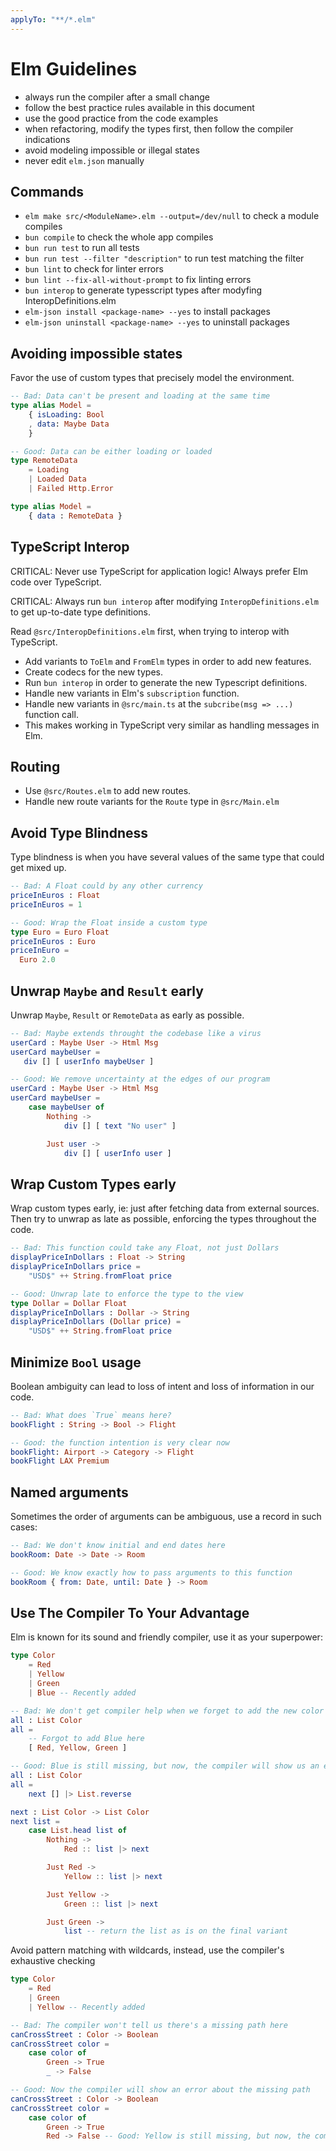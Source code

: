 ```yaml
---
applyTo: "**/*.elm"
---
```


# Elm Guidelines

- always run the compiler after a small change
- follow the best practice rules available in this document
- use the good practice from the code examples
- when refactoring, modify the types first, then follow the compiler indications
- avoid modeling impossible or illegal states
- never edit `elm.json` manually

## Commands

- `elm make src/<ModuleName>.elm --output=/dev/null` to check a module compiles
- `bun compile` to check the whole app compiles
- `bun run test` to run all tests
- `bun run test --filter "description"` to run test matching the filter
- `bun lint` to check for linter errors
- `bun lint --fix-all-without-prompt` to fix linting errors
- `bun interop` to generate typesscript types after modyfing InteropDefinitions.elm
- `elm-json install <package-name> --yes` to install packages
- `elm-json uninstall <package-name> --yes` to uninstall packages

## Avoiding impossible states

Favor the use of custom types that precisely model the environment.

```elm
-- Bad: Data can't be present and loading at the same time
type alias Model =
    { isLoading: Bool
    , data: Maybe Data
    }

-- Good: Data can be either loading or loaded
type RemoteData
    = Loading
    | Loaded Data
    | Failed Http.Error

type alias Model =
    { data : RemoteData }
```

## TypeScript Interop

CRITICAL:
Never use TypeScript for application logic! Always prefer Elm code over TypeScript.

CRITICAL:
Always run `bun interop` after modifying `InteropDefinitions.elm` to get up-to-date type definitions.

Read `@src/InteropDefinitions.elm` first, when trying to interop with TypeScript.

- Add variants to `ToElm` and `FromElm` types in order to add new features.
- Create codecs for the new types.
- Run `bun interop` in order to generate the new Typescript definitions.
- Handle new variants in Elm's `subscription` function.
- Handle new variants in `@src/main.ts` at the `subcribe(msg => ...)` function call.
- This makes working in TypeScript very similar as handling messages in Elm.

## Routing

- Use `@src/Routes.elm` to add new routes.
- Handle new route variants for the `Route` type in `@src/Main.elm`

## Avoid Type Blindness

Type blindness is when you have several values of the same type that could get mixed up.

```elm
-- Bad: A Float could by any other currency
priceInEuros : Float
priceInEuros = 1

-- Good: Wrap the Float inside a custom type
type Euro = Euro Float
priceInEuros : Euro
priceInEuro =
  Euro 2.0
```

## Unwrap `Maybe` and `Result` early

Unwrap `Maybe`, `Result` or `RemoteData` as early as possible.

```elm
-- Bad: Maybe extends throught the codebase like a virus
userCard : Maybe User -> Html Msg
userCard maybeUser =
   div [] [ userInfo maybeUser ]

-- Good: We remove uncertainty at the edges of our program
userCard : Maybe User -> Html Msg
userCard maybeUser =
    case maybeUser of
        Nothing ->
            div [] [ text "No user" ]

        Just user ->
            div [] [ userInfo user ]
```

## Wrap Custom Types early

Wrap custom types early, ie: just after fetching data from external sources.
Then try to unwrap as late as possible, enforcing the types throughout the code.

```elm
-- Bad: This function could take any Float, not just Dollars
displayPriceInDollars : Float -> String
displayPriceInDollars price =
    "USD$" ++ String.fromFloat price

-- Good: Unwrap late to enforce the type to the view
type Dollar = Dollar Float
displayPriceInDollars : Dollar -> String
displayPriceInDollars (Dollar price) =
    "USD$" ++ String.fromFloat price
```

## Minimize `Bool` usage

Boolean ambiguity can lead to loss of intent and loss of information in our code.

```elm
-- Bad: What does `True` means here?
bookFlight : String -> Bool -> Flight

-- Good: the function intention is very clear now
bookFlight: Airport -> Category -> Flight
bookFlight LAX Premium
```

## Named arguments

Sometimes the order of arguments can be ambiguous, use a record in such cases:

```elm
-- Bad: We don't know initial and end dates here
bookRoom: Date -> Date -> Room

-- Good: We know exactly how to pass arguments to this function
bookRoom { from: Date, until: Date } -> Room
```

## Use The Compiler To Your Advantage

Elm is known for its sound and friendly compiler, use it as your superpower:

```elm
type Color
    = Red
    | Yellow
    | Green
    | Blue -- Recently added

-- Bad: We don't get compiler help when we forget to add the new color
all : List Color
all =
    -- Forgot to add Blue here
    [ Red, Yellow, Green ]

-- Good: Blue is still missing, but now, the compiler will show us an error
all : List Color
all =
    next [] |> List.reverse

next : List Color -> List Color
next list =
    case List.head list of
        Nothing ->
            Red :: list |> next

        Just Red ->
            Yellow :: list |> next

        Just Yellow ->
            Green :: list |> next

        Just Green ->
            list -- return the list as is on the final variant
```

Avoid pattern matching with wildcards, instead, use the compiler's exhaustive checking

```elm
type Color
    = Red
    | Green
    | Yellow -- Recently added

-- Bad: The compiler won't tell us there's a missing path here
canCrossStreet : Color -> Boolean
canCrossStreet color =
    case color of
        Green -> True
        _ -> False

-- Good: Now the compiler will show an error about the missing path
canCrossStreet : Color -> Boolean
canCrossStreet color =
    case color of
        Green -> True
        Red -> False -- Good: Yellow is still missing, but now, the compiler will show us an error
```

